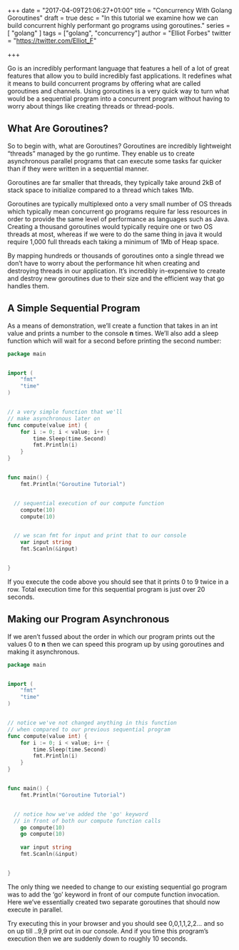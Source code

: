 +++
date = "2017-04-09T21:06:27+01:00"
title = "Concurrency With Golang Goroutines"
draft = true
desc = "In this tutorial we examine how we can build concurrent highly performant go programs using goroutines."
series = [ "golang" ]
tags = ["golang", "concurrency"]
author = "Elliot Forbes"
twitter = "https://twitter.com/Elliot_F"

+++

Go is an incredibly performant language that features a hell of a lot of great features that allow you to build incredibly fast applications. It redefines what it means to build concurrent programs by offering what are called goroutines and channels. Using goroutines is a very quick way to turn what would be a sequential program into a concurrent program without having to worry about things like creating threads or thread-pools.

## What Are Goroutines?

So to begin with, what are Goroutines? Goroutines are incredibly lightweight “threads” managed by the go runtime. They enable us to create asynchronous parallel programs that can execute some tasks far quicker than if they were written in a sequential manner.  

<div class="note">
Goroutines are far smaller that threads, they typically take around 2kB of stack space to initialize compared to a thread which takes 1Mb.
</div>

Goroutines are typically multiplexed onto a very small number of OS threads which typically mean concurrent go programs require far less resources in order to provide the same level of performance as languages such as Java. Creating a thousand goroutines would typically require one or two OS threads at most, whereas if we were to do the same thing in java it would require 1,000 full threads each taking a minimum of 1Mb of Heap space.

By mapping hundreds or thousands of goroutines onto a single thread we don’t have to worry about the performance hit when creating and destroying threads in our application. It’s incredibly in-expensive to create and destroy new goroutines due to their size and the efficient way that go handles them.

## A Simple Sequential Program

As a means of demonstration, we’ll create a function that takes in an int value and prints a number to the console **n** times. We’ll also add a sleep function which will wait for a second before printing the second number:


~~~go
package main


import (
	"fmt"
	"time"
)


// a very simple function that we'll
// make asynchronous later on
func compute(value int) {
	for i := 0; i < value; i++ {
		time.Sleep(time.Second)
		fmt.Println(i)
	}
}


func main() {
	fmt.Println("Goroutine Tutorial")


  // sequential execution of our compute function 
	compute(10)
	compute(10)


  // we scan fmt for input and print that to our console
	var input string
	fmt.Scanln(&input)


}
~~~


If you execute the code above you should see that it prints 0 to 9 twice in a row. Total execution time for this sequential program is just over 20 seconds.


## Making our Program Asynchronous


If we aren’t fussed about the order in which our program prints out the values 0 to **n** then we can speed this program up by using goroutines and making it asynchronous.


~~~go
package main


import (
	"fmt"
	"time"
)


// notice we've not changed anything in this function 
// when compared to our previous sequential program
func compute(value int) {
	for i := 0; i < value; i++ {
		time.Sleep(time.Second)
		fmt.Println(i)
	}
}


func main() {
	fmt.Println("Goroutine Tutorial")


  // notice how we've added the 'go' keyword 
  // in front of both our compute function calls
	go compute(10)
	go compute(10)
  
	var input string
	fmt.Scanln(&input)


}
~~~


The only thing we needed to change to our existing sequential go program was to add the ‘go’ keyword in front of our compute function invocation. Here we’ve essentially created two separate goroutines that should now execute in parallel. 


Try executing this in your browser and you should see 0,0,1,1,2,2… and so on up till ..9,9 print out in our console. And if you time this program’s execution then we are suddenly down to roughly 10 seconds.